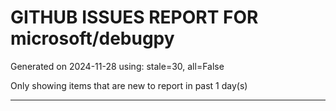 
# GITHUB ISSUES REPORT FOR microsoft/debugpy


Generated on 2024-11-28 using: stale=30, all=False


Only showing items that are new to report in past 1 day(s)


---




















